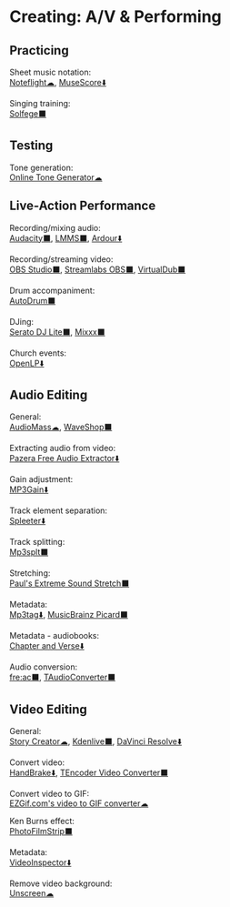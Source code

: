 # Creating: A/V & Performing

## Practicing

Sheet music notation:  
[Noteflight☁](https://www.noteflight.com/),
[MuseScore⬇️](https://musescore.org/)

Singing training:  
[Solfege⬛](https://portableapps.com/apps/education/solfege-portable)

## Testing

Tone generation:  
[Online Tone Generator☁](https://www.szynalski.com/tone-generator/)

## Live-Action Performance

Recording/mixing audio:  
[Audacity⬛](https://www.audacityteam.org/),
[LMMS⬛](https://lmms.io/),
[Ardour⬇️](https://ardour.org/)

Recording/streaming video:  
[OBS Studio⬛](https://obsproject.com/),
[Streamlabs OBS⬛](https://streamlabs.com/streamlabs-obs),
[VirtualDub⬛](https://sourceforge.net/projects/virtualdub/)

Drum accompaniment:  
[AutoDrum⬛](https://openmidiproject.osdn.jp/AutoDrum_en.html)

DJing:  
[Serato DJ Lite⬛](https://serato.com/dj/lite),
[Mixxx⬛](https://www.mixxx.org/)

Church events:  
[OpenLP⬇️](https://openlp.org/)

## Audio Editing

General:  
[AudioMass☁](https://audiomass.co/),
[WaveShop⬛](http://waveshop.sourceforge.net/)

Extracting audio from video:  
[Pazera Free Audio Extractor⬇️](http://www.pazera-software.com/products/audio-extractor/)

Gain adjustment:  
[MP3Gain⬇️](http://mp3gain.sourceforge.net/)

Track element separation:  
[Spleeter⬇️](https://github.com/deezer/spleeter)

Track splitting:  
[Mp3splt⬛](http://mp3splt.sourceforge.net/mp3splt_page/home.php)

Stretching:  
[Paul's Extreme Sound Stretch⬛](http://hypermammut.sourceforge.net/paulstretch/)

Metadata:  
[Mp3tag⬇️](https://www.mp3tag.de/en/),
[MusicBrainz Picard⬛](https://picard.musicbrainz.org/)

Metadata - audiobooks:  
[Chapter and Verse⬇️](http://lodensoftware.com/chapter-and-verse/)

Audio conversion:  
[fre:ac⬛](https://www.freac.org/),
[TAudioConverter⬛](https://www.fosshub.com/TAudioConverter.html)

## Video Editing

General:  
[Story Creator☁](https://storycreatorapp.com/),
[Kdenlive⬛](https://kdenlive.org/),
[DaVinci Resolve⬇️](https://www.blackmagicdesign.com/products/davinciresolve/)

Convert video:  
[HandBrake⬇️](https://handbrake.fr/),
[TEncoder Video Converter⬛](https://www.fosshub.com/TAudioConverter.html)

Convert video to GIF:  
[EZGif.com's video to GIF converter☁](https://ezgif.com/video-to-gif)

Ken Burns effect:  
[PhotoFilmStrip⬛](https://www.photofilmstrip.org/en/)

Metadata:  
[VideoInspector⬇️](https://kcsoftwares.com/?vtb)

Remove video background:  
[Unscreen☁](https://www.unscreen.com/)
